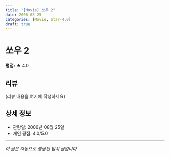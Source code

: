 ```yaml
---
title: "[Movie] 쏘우 2"
date: 2006-08-25
categories: [Movie, Star-4.0]
draft: true
---
```


# 쏘우 2

**평점:** ★ 4.0

## 리뷰

(리뷰 내용을 여기에 작성하세요)

## 상세 정보

- 관람일: 2006년 08월 25일
- 개인 평점: 4.0/5.0

---

*이 글은 자동으로 생성된 임시 글입니다.*
